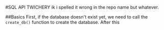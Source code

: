 #SQL API TWICHERY
ik i spelled it wrong in the repo name but whatever.

##Basics
First, if the database doesn't exist yet, we need to call the ```create_db()``` function to create the database.
After this 

